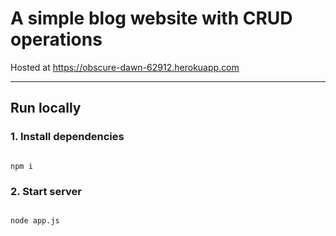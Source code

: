 # A simple blog website with CRUD operations

Hosted at <a href="https://obscure-dawn-62912.herokuapp.com/">https://obscure-dawn-62912.herokuapp.com</a>

<hr>

## Run locally

### 1. Install dependencies
<code>
npm i
</code>

### 2. Start server
<code>
node app.js
</code>

